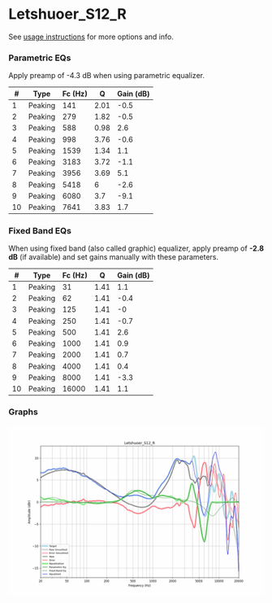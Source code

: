 # Letshuoer_S12_R
See [usage instructions](https://github.com/jaakkopasanen/AutoEq#usage) for more options and info.

### Parametric EQs
Apply preamp of -4.3 dB when using parametric equalizer.

|   # | Type    |   Fc (Hz) |    Q |   Gain (dB) |
|-----|---------|-----------|------|-------------|
|   1 | Peaking |       141 | 2.01 |        -0.5 |
|   2 | Peaking |       279 | 1.82 |        -0.5 |
|   3 | Peaking |       588 | 0.98 |         2.6 |
|   4 | Peaking |       998 | 3.76 |        -0.6 |
|   5 | Peaking |      1539 | 1.34 |         1.1 |
|   6 | Peaking |      3183 | 3.72 |        -1.1 |
|   7 | Peaking |      3956 | 3.69 |         5.1 |
|   8 | Peaking |      5418 | 6    |        -2.6 |
|   9 | Peaking |      6080 | 3.7  |        -9.1 |
|  10 | Peaking |      7641 | 3.83 |         1.7 |

### Fixed Band EQs
When using fixed band (also called graphic) equalizer, apply preamp of **-2.8 dB** (if available) and set gains manually with these parameters.

|   # | Type    |   Fc (Hz) |    Q |   Gain (dB) |
|-----|---------|-----------|------|-------------|
|   1 | Peaking |        31 | 1.41 |         1.1 |
|   2 | Peaking |        62 | 1.41 |        -0.4 |
|   3 | Peaking |       125 | 1.41 |        -0   |
|   4 | Peaking |       250 | 1.41 |        -0.7 |
|   5 | Peaking |       500 | 1.41 |         2.6 |
|   6 | Peaking |      1000 | 1.41 |         0.9 |
|   7 | Peaking |      2000 | 1.41 |         0.7 |
|   8 | Peaking |      4000 | 1.41 |         0.4 |
|   9 | Peaking |      8000 | 1.41 |        -3.3 |
|  10 | Peaking |     16000 | 1.41 |         1.1 |

### Graphs
![](./Letshuoer_S12_R.png)
